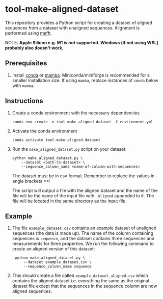 # tool-make-aligned-dataset
This repository provides a Python script for creating a dataset of aligned sequences
from a dataset with unaligned sequences. Alignment is performed using [mafft](https://mafft.cbrc.jp/alignment/software/).

NOTE: **Apple Silicon e.g. M1 is not supported. Windows (if not using WSL) probably also doesn't work.**

## Prerequisites

1. Install [conda](https://conda.io/projects/conda/en/latest/user-guide/install/index.html) or [mamba](https://mamba.readthedocs.io/en/latest/installation/mamba-installation.html). Miniconda/miniforge is recommended for a smaller installation size. If using `mamba`, replace instances of `conda` below with `mamba`.

## Instructions

1. Create a conda environment with the necessary dependencies

    ```
    conda env create -n tool-make-aligned-dataset -f environment.yml
    ```

1. Activate the conda environment

    ```
    conda activate tool-make-aligned-dataset
    ```

1. Run the `make_aligned_dataset.py` script on your dataset:

    ```
    python make_aligned_dataset.py \
        --dataset <path-to-dataset> \
        --sequence_column_name <name-of-column-with-sequences>
    ```

   The dataset must be in csv format. Remember to replace the values in angle brackets <>!

   The script will output a file with the aligned dataset and the name of the file will
   be the name of the input file with `_aligned` appended to it. The file will be
   located in the same directory as the input file.


## Example

1. The file `example_dataset.csv` contains an example dataset of unaligned sequences
   (the data is made up). The name of the column containing sequences is `sequence`,
   and the dataset contains three sequences and measurements for three properties. We
   run the following command to create an aligned version of this dataset:

   ```
    python make_aligned_dataset.py \
        --dataset example_dataset.csv \
        --sequence_column_name sequence
   ```

1. This should create a file called `example_dataset_aligned.csv` which contains the
   aligned dataset i.e. everything the same as the original dataset file except that
   the sequences in the sequence column are now aligned sequences.
